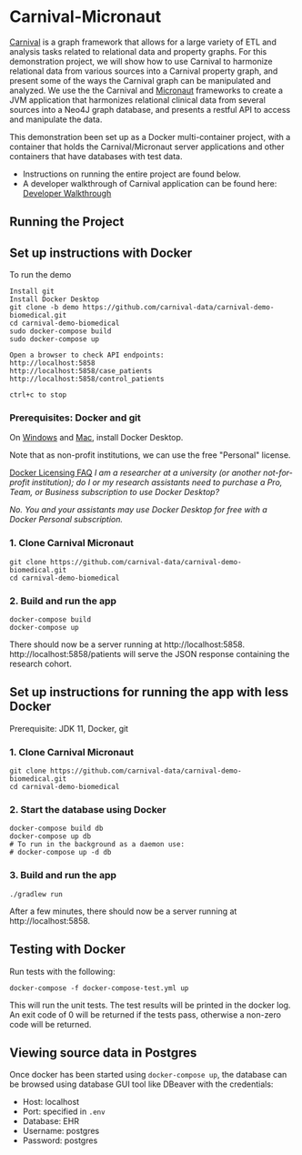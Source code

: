# Carnival-Micronaut

[Carnival](https://github.com/carnival-data/carnival) is a graph framework that allows for a large variety of ETL and analysis tasks related to relational data and property graphs. For this demonstration project, we will show how to use Carnival to harmonize relational data from various sources into a Carnival property graph, and present some of the ways the Carnival graph can be manipulated and analyzed. We use the the Carnival and [Micronaut](https://micronaut.io/) frameworks to create a JVM application that harmonizes relational clinical data from several sources into a Neo4J graph database, and presents a restful API to access and manipulate the data.

This demonstration been set up as a Docker multi-container project, with a container that holds the Carnival/Micronaut server applications and other containers that have databases with test data.

* Instructions on running the entire project are found below.
* A developer walkthrough of Carnival application can be found here: [Developer Walkthrough](docs/walkthrough.md)

## Running the Project

## Set up instructions with Docker

To run the demo

```
Install git
Install Docker Desktop
git clone -b demo https://github.com/carnival-data/carnival-demo-biomedical.git
cd carnival-demo-biomedical
sudo docker-compose build
sudo docker-compose up

Open a browser to check API endpoints:
http://localhost:5858
http://localhost:5858/case_patients
http://localhost:5858/control_patients

ctrl+c to stop
```

### Prerequisites: Docker and git

On [Windows](https://docs.docker.com/desktop/windows/install/) and [Mac](https://docs.docker.com/desktop/mac/install/), install Docker Desktop. 

Note that as non-profit institutions, we can use the free "Personal" license.

[Docker Licensing FAQ](https://www.docker.com/pricing/faq)
*I am a researcher at a university (or another not-for-profit institution); do I or my research assistants need to purchase a Pro, Team, or Business subscription to use Docker Desktop?*

*No. You and your assistants may use Docker Desktop for free with a Docker Personal subscription.*

### 1. Clone Carnival Micronaut

```
git clone https://github.com/carnival-data/carnival-demo-biomedical.git
cd carnival-demo-biomedical
```

### 2. Build and run the app

```
docker-compose build
docker-compose up
```

There should now be a server running at http://localhost:5858. 
http://localhost:5858/patients will serve the JSON response containing the research cohort.

## Set up instructions for running the app with less Docker

Prerequisite: JDK 11, Docker, git

### 1. Clone Carnival Micronaut

```
git clone https://github.com/carnival-data/carnival-demo-biomedical.git
cd carnival-demo-biomedical
```

<!--
### 3. Create Home Directory

The Carnival Micronaut Home directory will us the working directory for Carnival Micronaut.  It will include all configuration and data.

Set an environment variable to point to the home directory:

```
export CARNIVAL_MICRONAUT_HOME=/full/path/to/carnival-micronaut/carnival-micronaut-home
```
-->

### 2. Start the database using Docker

```
docker-compose build db
docker-compose up db
# To run in the background as a daemon use:
# docker-compose up -d db
```

### 3. Build and run the app

```
./gradlew run
```

After a few minutes, there should now be a server running at http://localhost:5858.

## Testing with Docker
Run tests with the following:
```
docker-compose -f docker-compose-test.yml up
```
This will run the unit tests. The test results will be printed in the docker log. An exit code of 0 will be returned if the tests pass, otherwise a non-zero code will be returned.

## Viewing source data in Postgres

Once docker has been started using `docker-compose up`, the database can be browsed using database GUI tool like DBeaver with the credentials:
* Host: localhost
* Port: specified in `.env`
* Database: EHR
* Username: postgres
* Password: postgres

